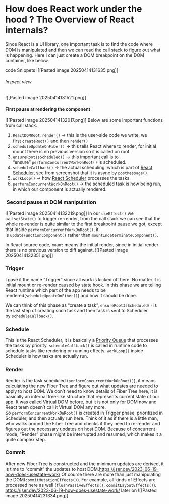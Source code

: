 # How does React work under the hood ? The Overview of React internals?
Since React is a UI library, one important task is to find the code where DOM is manipulated and then we can read the call stack to figure out what is happening. Here I can just create a DOM breakpoint on the DOM container, like below.

code Snippets
![[Pasted image 20250414131635.png]]
######  Inspect view
![[Pasted image 20250414131521.png]]
#### First pause at rendering the component
![[Pasted image 20250414132017.png]]
Below are some important functions from call stack.
1. `ReactDOMRoot.render()` → this is the user-side code we write, we first `createRoot()` and then `render()`
2. `scheduleUpdateOnFiber()` → this tells React where to render, for initial mount there is no previous version so it is called on root.
3. `ensureRootIsScheduled()` → this important call is to “ensure” `performConcurrentWorkOnRoot()` is scheduled.
4. `scheduleCallback()` → the actual scheduling, which is part of [React Scheduler](https://jser.dev/react/2022/03/16/how-react-scheduler-works/), see from screenshot that it is async by `postMessage()`.
5. `workLoop()` → how [React Scheduler](https://jser.dev/react/2022/03/16/how-react-scheduler-works/) processes the tasks.
6. `performConcurrentWorkOnRoot()` → the scheduled task is now being run, in which our component is actually rendered.
###  Second pause at DOM manipulation
![[Pasted image 20250414132219.png]]
In our `useEffect()` we call `setState()` to trigger re-render, from the call stack we can see that the whole re-render is quite similar to the first breakpoint pause we got, except that inside `performConcurrentWorkOnRoot()`, it is `updateFunctionComponent()` rather than `mountIndeterminateComponent()`.

In React source code, `mount` means the initial render, since in initial render there is no previous version to diff against.
![[Pasted image 20250414132351.png]]
### Trigger

I gave it the name “Trigger” since all work is kicked off here. No matter it is initial mount or re-render caused by state hook. In this phase we are telling React runtime which part of the app needs to be rendered(`scheduleUpdateOnFiber()`) and how it should be done.

We can think of this phase as “create a task”, `ensureRootIsScheduled()` is the last step of creating such task and then task is sent to Scheduler by `scheduleCallback()`.
### Schedule

This is the React Scheduler, it is basically a [Priority Queue](https://bigfrontend.dev/problem/create-a-priority-queue-in-JavaScript) that processes the tasks by priority. `scheduleCallback()` is called in runtime code to schedule tasks like rendering or running effects. `workLoop()` inside Scheduler is how tasks are actually run.
### Render

Render is the task scheduled (`performConcurrentWorkOnRoot()`), it means calculating the new Fiber Tree and figure out what updates are needed to apply to host DOM.
We don’t need to know details of Fiber Tree here, it is basically an internal tree-like structure that represents current state of our app. It was called Virtual DOM before, but it is not only for DOM now and React team doesn’t call it Virtual DOM any more.
So `performConcurrentWorkOnRoot()` is created in Trigger phase, prioritized in Scheduler, and then actually run here. Think of it as if there is a little man, who walks around the Fiber Tree and checks if they need to re-render and figures out the necessary updates on host DOM.
Because of concurrent mode, “Render” phase might be interrupted and resumed, which makes it a quite complex step.
### Commit
After new Fiber Tree is constructed and the minimum updates are derived, it is time to “commit” the updates to host DOM.https://jser.dev/2023-06-19-how-does-usestate-work/
Of course there are more than just manipulating the DOM(`commitMutationEffects()`). For example, all kinds of Effects are processed here as well (`flushPassiveEffects()`, `commitLayoutEffects()`).
https://jser.dev/2023-06-19-how-does-usestate-work/
later on
![[Pasted image 20250414231334.png]]